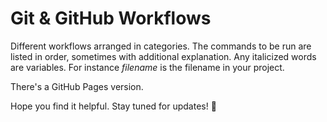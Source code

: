 # Git & GitHub Workflows

Different workflows arranged in categories. The commands to be run are listed in order, sometimes with additional explanation. Any italicized words are variables. For instance <i>filename</i> is the filename in your project. 

There's a GitHub Pages version. 

Hope you find it helpful. Stay tuned for updates! 🙂
